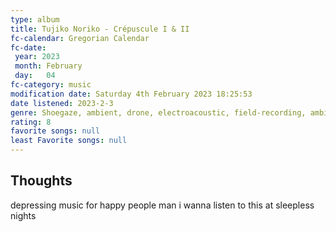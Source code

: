 ```yaml
---
type: album 
title: Tujiko Noriko - Crépuscule I & II 
fc-calendar: Gregorian Calendar
fc-date: 
 year: 2023
 month: February
 day:   04
fc-category: music
modification date: Saturday 4th February 2023 18:25:53
date listened: 2023-2-3 
genre: Shoegaze, ambient, drone, electroacoustic, field-recording, ambient-pop 
rating: 8
favorite songs: null
least Favorite songs: null
---
```

## Thoughts

depressing music for happy people 
man i wanna listen to this at sleepless nights  